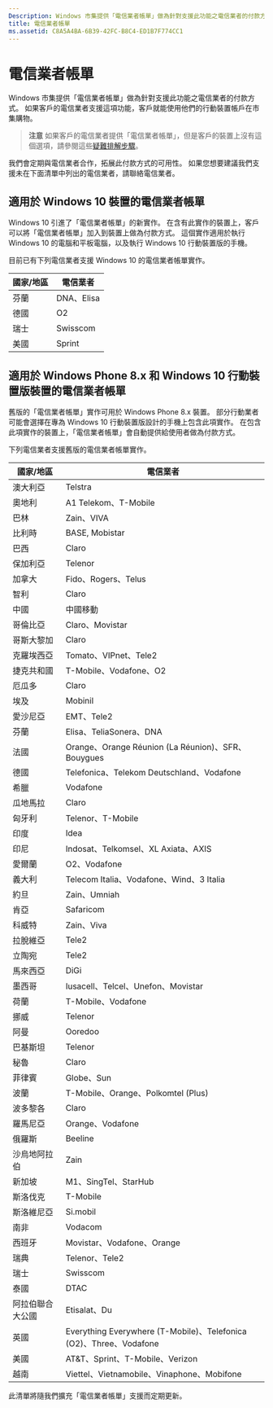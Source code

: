```yaml
---
Description: Windows 市集提供「電信業者帳單」做為針對支援此功能之電信業者的付款方式。
title: 電信業者帳單
ms.assetid: C8A5A4BA-6B39-42FC-B8C4-ED1B7F774CC1
---
```


# 電信業者帳單


Windows 市集提供「電信業者帳單」做為針對支援此功能之電信業者的付款方式。 如果客戶的電信業者支援這項功能，客戶就能使用他們的行動裝置帳戶在市集購物。

> **注意** 如果客戶的電信業者提供「電信業者帳單」，但是客戶的裝置上沒有這個選項，請參閱這些[疑難排解步驟](http://go.microsoft.com/fwlink/p/?LinkId=523993)。

 

我們會定期與電信業者合作，拓展此付款方式的可用性。 如果您想要建議我們支援未在下面清單中列出的電信業者，請聯絡電信業者。

## 適用於 Windows 10 裝置的電信業者帳單


Windows 10 引進了「電信業者帳單」的新實作。 在含有此實作的裝置上，客戶可以將「電信業者帳單」加入到裝置上做為付款方式。 這個實作適用於執行 Windows 10 的電腦和平板電腦，以及執行 Windows 10 行動裝置版的手機。

目前已有下列電信業者支援 Windows 10 的電信業者帳單實作。

| 國家/地區 | 電信業者 |
|----------------|------------------|
| 芬蘭        | DNA、Elisa       |
| 德國        | O2               |
| 瑞士    | Swisscom         |
| 美國  | Sprint           |

 

## 適用於 Windows Phone 8.x 和 Windows 10 行動裝置版裝置的電信業者帳單


舊版的「電信業者帳單」實作可用於 Windows Phone 8.x 裝置。 部分行動業者可能會選擇在專為 Windows 10 行動裝置版設計的手機上包含此項實作。 在包含此項實作的裝置上，「電信業者帳單」會自動提供給使用者做為付款方式。

下列電信業者支援舊版的電信業者帳單實作。

| 國家/地區       | 電信業者                                                   |
|----------------------|--------------------------------------------------------------------|
| 澳大利亞            | Telstra                                                            |
| 奧地利              | A1 Telekom、T-Mobile                                               |
| 巴林              | Zain、VIVA                                                         |
| 比利時              | BASE, Mobistar                                                     |
| 巴西               | Claro                                                              |
| 保加利亞             | Telenor                                                            |
| 加拿大               | Fido、Rogers、Telus                                                |
| 智利                | Claro                                                              |
| 中國                | 中國移動                                                       |
| 哥倫比亞             | Claro、Movistar                                                    |
| 哥斯大黎加           | Claro                                                              |
| 克羅埃西亞              | Tomato、VIPnet、Tele2                                              |
| 捷克共和國       | T-Mobile、Vodafone、O2                                             |
| 厄瓜多              | Claro                                                              |
| 埃及                | Mobinil                                                            |
| 愛沙尼亞              | EMT、Tele2                                                         |
| 芬蘭              | Elisa、TeliaSonera、DNA                                            |
| 法國               | Orange、Orange Réunion (La Réunion)、SFR、Bouygues                 |
| 德國              | Telefonica、Telekom Deutschland、Vodafone                          |
| 希臘               | Vodafone                                                           |
| 瓜地馬拉            | Claro                                                              |
| 匈牙利              | Telenor、T-Mobile                                                  |
| 印度                | Idea                                                               |
| 印尼            | Indosat、Telkomsel、XL Axiata、AXIS                                |
| 愛爾蘭              | O2、Vodafone                                                       |
| 義大利                | Telecom Italia、Vodafone、Wind、3 Italia                           |
| 約旦               | Zain、Umniah                                                       |
| 肯亞                | Safaricom                                                          |
| 科威特               | Zain、Viva                                                         |
| 拉脫維亞               | Tele2                                                              |
| 立陶宛            | Tele2                                                              |
| 馬來西亞             | DiGi                                                               |
| 墨西哥               | Iusacell、Telcel、Unefon、Movistar                                 |
| 荷蘭          | T-Mobile、Vodafone                                                 |
| 挪威               | Telenor                                                            |
| 阿曼                 | Ooredoo                                                            |
| 巴基斯坦             | Telenor                                                            |
| 秘魯                 | Claro                                                              |
| 菲律賓          | Globe、Sun                                                         |
| 波蘭               | T-Mobile、Orange、Polkomtel (Plus)                                 |
| 波多黎各          | Claro                                                              |
| 羅馬尼亞              | Orange、Vodafone                                                   |
| 俄羅斯               | Beeline                                                            |
| 沙烏地阿拉伯         | Zain                                                               |
| 新加坡            | M1、SingTel、StarHub                                               |
| 斯洛伐克             | T-Mobile                                                           |
| 斯洛維尼亞             | Si.mobil                                                           |
| 南非         | Vodacom                                                            |
| 西班牙                | Movistar、Vodafone、Orange                                         |
| 瑞典               | Telenor、Tele2                                                     |
| 瑞士          | Swisscom                                                           |
| 泰國             | DTAC                                                               |
| 阿拉伯聯合大公國 | Etisalat、Du                                                       |
| 英國       | Everything Everywhere (T-Mobile)、Telefonica (O2)、Three、Vodafone |
| 美國        | AT&T、Sprint、T-Mobile、Verizon                                    |
| 越南              | Viettel、Vietnamobile、Vinaphone、Mobifone                         |

 

此清單將隨我們擴充「電信業者帳單」支援而定期更新。

 

 






<!--HONumber=Mar16_HO4-->


